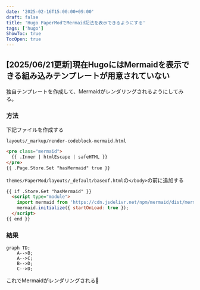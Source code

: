 ```yaml
---
date: '2025-02-16T15:00:00+09:00'
draft: false
title: 'Hugo PaperModでMermaid記法を表示できるようにする'
tags: ['hugo']
ShowToc: true
TocOpen: true
---
```


## [2025/06/21更新]現在HugoにはMermaidを表示できる組み込みテンプレートが用意されていない

独自テンプレートを作成して、Mermaidがレンダリングされるようにしてみる。

### 方法

下記ファイルを作成する

`layouts/_markup/render-codeblock-mermaid.html`

```html
<pre class="mermaid">
  {{ .Inner | htmlEscape | safeHTML }}
</pre>
{{ .Page.Store.Set "hasMermaid" true }}
```

`themes/PaperMod/layouts/_default/baseof.html`の`</body>`の前に追加する

```html
{{ if .Store.Get "hasMermaid" }}
  <script type="module">
    import mermaid from 'https://cdn.jsdelivr.net/npm/mermaid/dist/mermaid.esm.min.mjs';
    mermaid.initialize({ startOnLoad: true });
  </script>
{{ end }}
```

### 結果

```mermaid
graph TD;
    A-->B;
    A-->C;
    B-->D;
    C-->D;
```

これでMermaidがレンダリングされる:tada:
